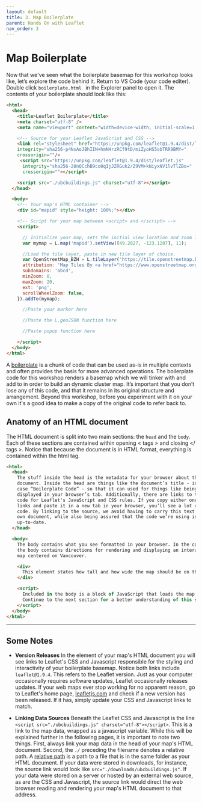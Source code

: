 ```yaml
---
layout: default
title: 3. Map Boilerplate 
parent: Hands On with Leaflet
nav_order: 3
---
```


# Map Boilerplate
Now that we've seen what the boilerplate basemap for this workshop looks like, let’s explore the code behind it. Return to VS Code (your code editer). Double click `boilerplate.html ` in the Explorer panel to open it. The contents of your boilerplate should look like this: 


```html
<html>
  <head>
    <title>Leaflet Boilerplate</title>
    <meta charset="utf-8" />
    <meta name="viewport" content="width=device-width, initial-scale=1.0">

    <!-- Source for your Leaflet JavaScript and CSS -->
    <link rel="stylesheet" href="https://unpkg.com/leaflet@1.9.4/dist/leaflet.css"
    integrity="sha256-p4NxAoJBhIIN+hmNHrzRCf9tD/miZyoHS5obTRR9BMY="
    crossorigin=""/>
     <script src="https://unpkg.com/leaflet@1.9.4/dist/leaflet.js"
      integrity="sha256-20nQCchB9co0qIjJZRGuk2/Z9VM+kNiyxNV1lvTlZBo="
      crossorigin=""></script>

    <script src="./ubcbuildings.js" charset="utf-8"></script>
  </head>

  <body>
    <!-- Your map's HTML container -->
    <div id="mapid" style="height: 100%;"></div>

    <!-- Script for your map between <script> and </script> -->
    <script>

      // Initialize your map, sets the initial view location and zoom level
      var mymap = L.map('mapid').setView([49.2827, -123.1207], 11);

      //Load the tile layer, paste in new tile layer of choice.
      var OpenStreetMap_BZH = L.tileLayer('https://tile.openstreetmap.bzh/br/{z}/{x}/{y}.png', {
      attribution: 'Map Tiles By <a href="https://www.openstreetmap.org/copyright">OpenStreetMap</a> contributors, Tiles courtesy of <a href="http://www.openstreetmap.bzh/" target="_blank">Breton OpenStreetMap Team</a>',
      subdomains: 'abcd',
      minZoom: 0,
      maxZoom: 20,
      ext: 'png',
      scrollWheelZoom: false,
    }).addTo(mymap);

      //Paste your marker here

      //Paste the L.geoJSON function here

      //Paste popup function here

    </script>
  </body>
</html>

```

A [boilerplate](https://www.freecodecamp.org/news/whats-boilerplate-and-why-do-we-use-it-let-s-check-out-the-coding-style-guide-ac2b6c814ee7/) is a chunk of code that can be used as-is in multiple contexts and often provides the basis for more advanced operations. The boilerplate code for this workshop renders a basemap which we will tinker with and add to in order to build an dynamic cluster map. It’s important that you don’t lose any of this code, and that it remains in its original structure and arrangement. Beyond this workshop, before you experiment with it on your own it's a good idea to make a copy of the original code to refer back to.

## Anatomy of an HTML document 
The HTML document is split into two main sections: the <code>head</code> and the <code>body</code>. Each of these sections are contained within opening < tags > and closing </ tags >. Notice that because the document is in HTML format, everything is contained within the html tag.

```html
<html>
  <head>
    The stuff inside the head is the metadata for your browser about the
    document. Inside the head are things like the document’s title - in this
    case “Boilerplate Code” - so that it can used for things like being
    displayed in your browser’s tab. Additionally, there are links to the source
    code for Leaflet's JavaScript and CSS rules. If you copy either one of those
    links and paste it in a new tab in your browser, you’ll see a lot of raw
    code. By linking to the source, we avoid having to carry this text into our
    own document, while also being assured that the code we’re using is
    up-to-date.
  </head>

  <body>
    The body contains what you see formatted in your browser. In the code above,
    the body contains directions for rendering and displaying an interactive
    map centered on Vancouver.

    <div>
      This element states how tall and how wide the map should be on the screen.
    </div>

    <script>
      Included in the body is a block of JavaScript that loads the map on the screen.
      Continue to the next section for a better understanding of this script...
    </script>
  </body>
</html>
```


---

## Some Notes

- **Version Releases** In the <head> element of your map's HTML document you will see links to Leaflet's CSS and Javascript responsible for the styling and interactivity of your boilerplate basemap. Notice both links include `leaflet@1.9.4`. This refers to the Leaflet version. Just as your computer occasionally requires software updates, Leaflet occasionally releases updates. If your web maps ever stop working for no apparent reason, go to Leaflet's home page, [leafletjs.com](https://leafletjs.com/) and check if a new version has been released. If it has, simply update your CSS and Javascript links to match. 
    

- **Linking Data Sources** Beneath the Leaflet CSS and Javascript is the line `<script src="./ubcbuildings.js" charset="utf-8"></script>`. This is a link to the map data, wrapped as a javascript variable. While this will be explained further in the following pages, it is important to note two things. First, always link your map data in the head of your map's HTML document. Second, the `./` preceding the filename denotes a relative path. A [relative path](https://www.w3schools.com/html/html_filepaths.asp) is a path to a file that is in the same folder as your HTML document. If your data were stored in downloads, for instance, the source link would look like `src="./downloads/ubcbuildings.js"`. If your data were stored on a server or hosted by an external web source, as are the CSS and Javascript, the source link would direct the web browser reading and rendering your map's HTML document to that address. 

